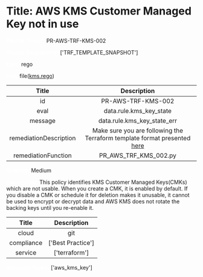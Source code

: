 



# Title: AWS KMS Customer Managed Key not in use


***<font color="white">Master Test Id:</font>*** PR-AWS-TRF-KMS-002

***<font color="white">Master Snapshot Id:</font>*** ['TRF_TEMPLATE_SNAPSHOT']

***<font color="white">type:</font>*** rego

***<font color="white">rule:</font>*** file([kms.rego])  
  
  
  
  

|Title|Description|
| :---: | :---: |
|id|PR-AWS-TRF-KMS-002|
|eval|data.rule.kms_key_state|
|message|data.rule.kms_key_state_err|
|remediationDescription|Make sure you are following the Terraform template format presented <a href='https://registry.terraform.io/providers/hashicorp/aws/latest/docs/resources/kms_key' target='_blank'>here</a>|
|remediationFunction|PR_AWS_TRF_KMS_002.py|


***<font color="white">Severity:</font>*** Medium

***<font color="white">Description:</font>*** This policy identifies KMS Customer Managed Keys(CMKs) which are not usable. When you create a CMK, it is enabled by default. If you disable a CMK or schedule it for deletion makes it unusable, it cannot be used to encrypt or decrypt data and AWS KMS does not rotate the backing keys until you re-enable it.  
  
  

|Title|Description|
| :---: | :---: |
|cloud|git|
|compliance|['Best Practice']|
|service|['terraform']|


***<font color="white">Resource Types:</font>*** ['aws_kms_key']


[kms.rego]: https://github.com/prancer-io/prancer-compliance-test/tree/master/aws/terraform/kms.rego
